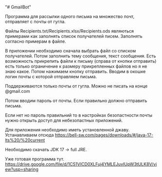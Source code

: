 "# GmailBot" 

Программа для рассылки одного письма на множество почт,
отправляет с почты от гугла.

Файлы Recipients.txt/Recipients.xlsx/Recipients.ods
являються примерами как заполнять список получателей 
писем. Заполнять согласно примерам в файле.

В приложении необходимо сначала выбрать файл со списком получателей.
Потом заполнить тему сообщения, текст сообщения.
Есть возможность прикрепить файли к письму
(справа от кнопки отправить)
есть только ограничение к размеру прикрепленных файлов но я не знаю какое.
Потом нажимаем кнопку отправить.
Вводим в окошке логин почты с которой отправляем письма.

Поддерживаются только почты от гугла.
Можно не писать на конце @gmail.com

Потом вводим пароль от почты.
Если правильно должно отправить письма. 

Если нет но пароль правильний то в настройках безопастности почты 
нужно открыть доступ для небезопастных приложений. 

Для приложения необходимо иметь установленной джаву.
Устанавливаем отсюда
https://bell-sw.com/pages/downloads/#/java-17-lts%20/%20current

Необходимо скачать JDK 17 -> full JRE.

Уже готовая программа тут.
https://drive.google.com/file/d/1CS1VICD0XLFuj4YMLEJuvIUpW3tULK8V/view?usp=sharing
